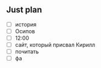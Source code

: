 ## Just plan
- [ ] история
- [ ] Осипов
- [ ] 12:00
- [ ] сайт, который присвал Кирилл
- [ ] почитать
- [ ] фа
